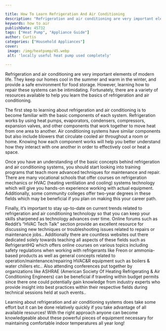 ```yaml
---

title: How To Learn Refrigeration And Air Conditioning
description: "Refrigeration and air conditioning are very important elements of modern life. They keep our homes cool in the summer and warm in ...check it out to learn"
keywords: how to air
publishDate: 45732
tags: ["Heat Pump", "Appliance Guide"]
author: Curtis
categories: ["Household Appliances"]
cover: 
 image: /img/heatpump/45.webp
 alt: 'locally useful heat pump used completely'

---
```


Refrigeration and air conditioning are very important elements of modern life. They keep our homes cool in the summer and warm in the winter, and provide a safe environment for food storage. However, learning how to repair these systems can be intimidating. Fortunately, there are a variety of resources available to help you learn the basics of refrigeration and air conditioning.

The first step to learning about refrigeration and air conditioning is to become familiar with the basic components of each system. Refrigeration works by using heat pumps, evaporators, condensers, compressors, expansion valves, and other components that work together to move heat from one area to another. Air conditioning systems have similar components but also include blowers that circulate cooled air throughout a room or home. Knowing how each component works will help you better understand how they interact with one another in order to effectively cool or heat a space. 

Once you have an understanding of the basic concepts behind refrigeration and air conditioning systems, you should start looking into training programs that teach more advanced techniques for maintenance and repair. There are many vocational schools that offer courses on refrigeration mechanics or HVAC (heating ventilation and cooling) systems technology which will give you hands-on experience working with actual equipment. Additionally, some community colleges offer two-year degrees in these fields which may be beneficial if you plan on making this your career path. 

Finally, it’s important to stay up-to-date on current trends related to refrigeration and air conditioning technology so that you can keep your skills sharpened as technology advances over time. Online forums such as Reddit’s “HVAC Tech Talk” section provide an excellent resource for discussing new techniques or troubleshooting issues related to repairs or maintenance jobs.. Additionally there are countless websites out there dedicated solely towards teaching all aspects of these fields such as RefrigerantHQ which offers online courses on various topics including safety regulations when working with refrigerants like Freon or ammonia-based products as well as general concepts related to operation/maintenance/repairing HVAC&R equipment such as boilers & water chillers etc.. Also attending conferences put together by organizations like ASHRAE (American Society Of Heating Refrigerating & Air Conditioning Engineers) can be beneficial if traveling within budget permits since there one could potentially gain knowledge from industry experts who provide insight into best practices within their respective fields during technical sessions held at such events.. 

Learning about refrigeration and air conditioning systems does take some effort but it can be done relatively quickly if you take advantage of all available resources! With the right approach anyone can become knowledgeable about these powerful pieces of equipment necessary for maintaining comfortable indoor temperatures all year long!
